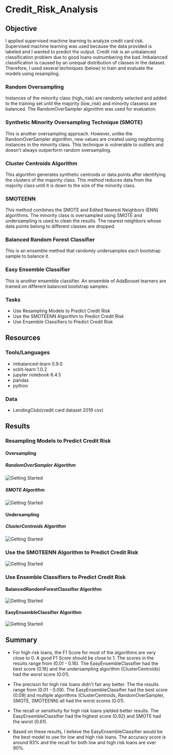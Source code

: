# Credit_Risk_Analysis

## Objective
I applied supervised machine learning to analyze credit card risk. Supervised machine learning was used because the data provided is labeled and I wanted to predict the output.  Credit risk is an unbalanced classification problem due to good loans outnumbering the bad.  Imbalanced classification is caused by an unequal distribution of classes in the dataset.  Therefore, I used several techniques (below) to train and evaluate the models using resampling.

### Random Oversampling
Instances of the minority class (high_risk) are randomly selected and added to the training set until the majority (low_risk) and minority classess are balanced.  The RandomOverSampler algorithm was used for evaluation.

### Synthetic Minority Oversampling Technique (SMOTE)
This is another oversampling approach.  However, unlike the RandomOverSampler algorithm, new values are created using neighboring instances in the minority class.  This technique is vulnerable to outliers and doesn't always outperform random oversampling.

### Cluster Centroids Algorithm
This algorithm generates synthetic centroids or data points after identifying the clusters of the majority class.  This method reduces data from the majority class until it is down to the size of the minority class.

### SMOTEENN
This method combines the SMOTE and Edited Nearest Neighbors (ENN) algorithms.  The minority class is oversampled using SMOTE and undersampling is used to clean the results.  The nearest neighbors whose data points belong to different classes are dropped.  

### Balanced Random Forest Classifier
This is an ensemble method that randomly undersamples each bootstrap sample to balance it.

### Easy Ensemble Classifier
This is another ensemble classifier.  An ensemble of AdaBooset learners are trained on different balanced bootstrap samples. 

### Tasks
- Use Resampling Models to Predict Credit Risk
- Use the SMOTEENN Algorithm to Predict Credit Risk
- Use Ensemble Classifiers to Predict Credit Risk


## Resources

### Tools/Languages
- imbalanced-learn 0.9.0
- sckit-learn 1.0.2
- jupyter notebook 6.4.5
- pandas
- python


### Data
- LendingClub(credit card dataset 2019 csv)

## Results

### Resampling Models to Predict Credit Risk
#### Oversampling 

##### RandomOverSampler Algorithm

![Getting Started](images/ROS.png)

##### SMOTE Algorithm

![Getting Started](images/SMOTE.png)

#### Undersampling

##### ClusterCentroids Algorithm

![Getting Started](images/CC.png)

### Use the SMOTEENN Algorithm to Predict Credit Risk

![Getting Started](images/CS.png)

### Use Ensemble Classifiers to Predict Credit Risk

#### BalancedRandomForestClassifier Algorithm

![Getting Started](images/BRF.png)

#### EasyEnsembleClassifier Algorithm

![Getting Started](images/EEC.png)

## Summary 
- For high risk loans, the F1 Score for most of the algorithms are very close to 0.  A good F1 Score should be close to 1.  The scores in the results range from (0.01 - 0.16).  The EasyEnsembleClassifier had the best score (0.16) and the undersampling algorithm (ClusterCentroids) had the worst score (0.01).

- The precison for high risk loans didn't fair any better.  The the results range from (0.01 - 0.09). The EasyEnsembleClassifier had the best score (0.09) and multiple algorithms (ClusterCentroids, RandomOverSampler, SMOTE, SMOTEENN) all had the worst scores (0.01). 

- The recall or sensitivity for high risk loans yielded better results.  The EasyEnsembleClassifier had the highest score (0.92) and SMOTE had the worst (0.61).

- Based on these results, I believe the EasyEnsembleClassifier would be the best model to use for low and high risk loans.  The accuracy score is around 93% and the recall for both low and high risk loans are over 90%.



